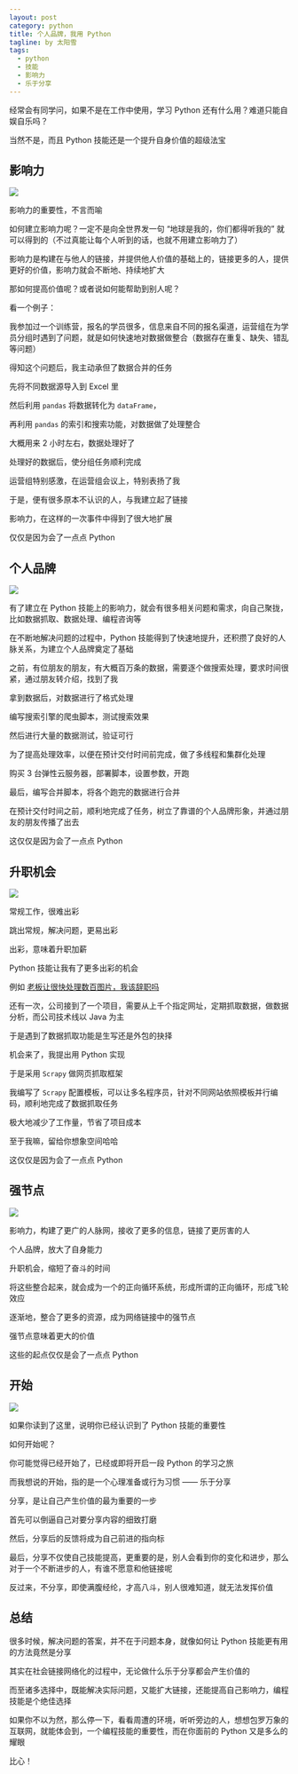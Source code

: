 ```yaml
---
layout: post
category: python
title: 个人品牌，我用 Python
tagline: by 太阳雪
tags:
  - python
  - 技能
  - 影响力
  - 乐于分享
---
```


经常会有同学问，如果不是在工作中使用，学习 Python 还有什么用？难道只能自娱自乐吗？

当然不是，而且 Python 技能还是一个提升自身价值的超级法宝

<!--more--->

## 影响力

![](http://www.justdopython.com/assets/images/2021/02/ability/01.jpg)

影响力的重要性，不言而喻

如何建立影响力呢？一定不是向全世界发一句 “地球是我的，你们都得听我的” 就可以得到的（不过真能让每个人听到的话，也就不用建立影响力了）

影响力是构建在与他人的链接，并提供他人价值的基础上的，链接更多的人，提供更好的价值，影响力就会不断地、持续地扩大

那如何提高价值呢？或者说如何能帮助到别人呢？

看一个例子：

我参加过一个训练营，报名的学员很多，信息来自不同的报名渠道，运营组在为学员分组时遇到了问题，就是如何快速地对数据做整合（数据存在重复、缺失、错乱等问题）

得知这个问题后，我主动承但了数据合并的任务

先将不同数据源导入到 Excel 里

然后利用 `pandas` 将数据转化为 `dataFrame`，

再利用 `pandas` 的索引和搜索功能，对数据做了处理整合

大概用来 2 小时左右，数据处理好了

处理好的数据后，使分组任务顺利完成

运营组特别感激，在运营组会议上，特别表扬了我

于是，便有很多原本不认识的人，与我建立起了链接

影响力，在这样的一次事件中得到了很大地扩展

仅仅是因为会了一点点 Python

## 个人品牌

![](http://www.justdopython.com/assets/images/2021/02/ability/02.jpg)

有了建立在 Python 技能上的影响力，就会有很多相关问题和需求，向自己聚拢，比如数据抓取、数据处理、编程咨询等

在不断地解决问题的过程中，Python 技能得到了快速地提升，还积攒了良好的人脉关系，为建立个人品牌奠定了基础

之前，有位朋友的朋友，有大概百万条的数据，需要逐个做搜索处理，要求时间很紧，通过朋友转介绍，找到了我

拿到数据后，对数据进行了格式处理

编写搜索引擎的爬虫脚本，测试搜索效果

然后进行大量的数据测试，验证可行

为了提高处理效率，以便在预计交付时间前完成，做了多线程和集群化处理

购买 3 台弹性云服务器，部署脚本，设置参数，开跑

最后，编写合并脚本，将各个跑完的数据进行合并

在预计交付时间之前，顺利地完成了任务，树立了靠谱的个人品牌形象，并通过朋友的朋友传播了出去

这仅仅是因为会了一点点 Python

## 升职机会

![](http://www.justdopython.com/assets/images/2021/02/ability/03.jpg)

常规工作，很难出彩

跳出常规，解决问题，更易出彩

出彩，意味着升职加薪

Python 技能让我有了更多出彩的机会

例如 [老板让很快处理数百图片，我该辞职吗](https://mp.weixin.qq.com/s/1h1bh4XtcbkJVOssqt0oNQ)

还有一次，公司接到了一个项目，需要从上千个指定网址，定期抓取数据，做数据分析，而公司技术线以 Java 为主

于是遇到了数据抓取功能是生写还是外包的抉择

机会来了，我提出用 Python 实现

于是采用 `Scrapy` 做网页抓取框架

我编写了 `Scrapy` 配置模板，可以让多名程序员，针对不同网站依照模板并行编码，顺利地完成了数据抓取任务

极大地减少了工作量，节省了项目成本

至于我嘛，留给你想象空间哈哈

这仅仅是因为会了一点点 Python

## 强节点

![](http://www.justdopython.com/assets/images/2021/02/ability/04.jpg)

影响力，构建了更广的人脉网，接收了更多的信息，链接了更厉害的人

个人品牌，放大了自身能力

升职机会，缩短了奋斗的时间

将这些整合起来，就会成为一个的正向循环系统，形成所谓的正向循环，形成飞轮效应

逐渐地，整合了更多的资源，成为网络链接中的强节点

强节点意味着更大的价值

这些的起点仅仅是会了一点点 Python

## 开始

![](http://www.justdopython.com/assets/images/2021/02/ability/05.png)

如果你读到了这里，说明你已经认识到了 Python 技能的重要性

如何开始呢？

你可能觉得已经开始了，已经或即将开启一段 Python 的学习之旅

而我想说的开始，指的是一个心理准备或行为习惯 —— 乐于分享

分享，是让自己产生价值的最为重要的一步

首先可以倒逼自己对要分享内容的细致打磨

然后，分享后的反馈将成为自己前进的指向标

最后，分享不仅使自己技能提高，更重要的是，别人会看到你的变化和进步，那么对于一个不断进步的人，有谁不愿意和他链接呢

反过来，不分享，即使满腹经纶，才高八斗，别人很难知道，就无法发挥价值

## 总结

很多时候，解决问题的答案，并不在于问题本身，就像如何让 Python 技能更有用的方法竟然是分享

其实在社会链接网络化的过程中，无论做什么乐于分享都会产生价值的

而至诸多选择中，既能解决实际问题，又能扩大链接，还能提高自己影响力，编程技能是个绝佳选择

如果你不以为然，那么停一下，看看周遭的环境，听听旁边的人，想想包罗万象的互联网，就能体会到，一个编程技能的重要性，而在你面前的 Python 又是多么的耀眼

比心！
